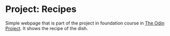 # Project: Recipes

Simple webpage that is part of the project in foundation course in [The Odin Project](https://www.theodinproject.com/). It shows the recipe of the dish.
